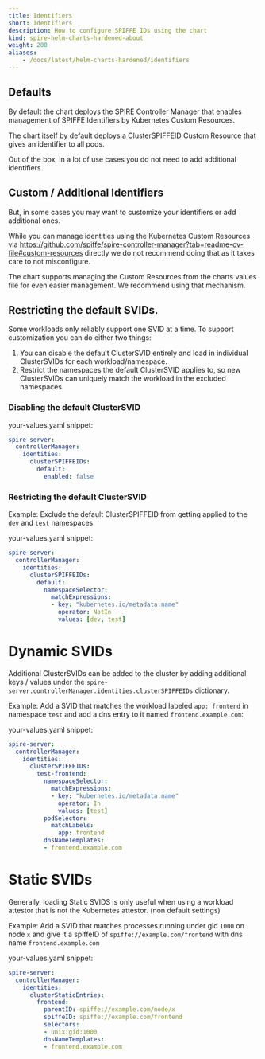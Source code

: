 ```yaml
---
title: Identifiers
short: Identifiers
description: How to configure SPIFFE IDs using the chart
kind: spire-helm-charts-hardened-about
weight: 200
aliases:
    - /docs/latest/helm-charts-hardened/identifiers
---
```


## Defaults

By default the chart deploys the SPIRE Controller Manager that enables management of SPIFFE Identifiers by Kubernetes Custom Resources.

The chart itself by default deploys a ClusterSPIFFEID Custom Resource that gives an identifier to all pods.

Out of the box, in a lot of use cases you do not need to add additional identifiers.

## Custom / Additional Identifiers

But, in some cases you may want to customize your identifiers or add additional ones.

While you can manage identities using the Kubernetes Custom Resources via https://github.com/spiffe/spire-controller-manager?tab=readme-ov-file#custom-resources directly
we do not recommend doing that as it takes care to not misconfigure.

The chart supports managing the Custom Resources from the charts values file for even easier management. We recommend using that mechanism.

## Restricting the default SVIDs.

Some workloads only reliably support one SVID at a time. To support customization you can do either two things:

1. You can disable the default ClusterSVID entirely and load in individual ClusterSVIDs for each workload/namespace.
2. Restrict the namespaces the default ClusterSVID applies to, so new ClusterSVIDs can uniquely match the workload in the excluded namespaces.

### Disabling the default ClusterSVID

your-values.yaml snippet:
```yaml
spire-server:
  controllerManager:
    identities:
      clusterSPIFFEIDs:
        default:
          enabled: false
```

### Restricting the default ClusterSVID

Example: Exclude the default ClusterSPIFFEID from getting applied to the `dev` and `test` namespaces

your-values.yaml snippet:
```yaml
spire-server:
  controllerManager:
    identities:
      clusterSPIFFEIDs:
        default:
          namespaceSelector:
            matchExpressions:
            - key: "kubernetes.io/metadata.name"
              operator: NotIn
              values: [dev, test]
```

# Dynamic SVIDs

Additional ClusterSVIDs can be added to the cluster by adding additional keys / values under the `spire-server.controllerManager.identities.clusterSPIFFEIDs` dictionary.

Example: Add a SVID that matches the workload labeled `app: frontend` in namespace `test` and add a dns entry to it named `frontend.example.com`:

your-values.yaml snippet:
```yaml
spire-server:
  controllerManager:
    identities:
      clusterSPIFFEIDs:
        test-frontend:
          namespaceSelector:
            matchExpressions:
            - key: "kubernetes.io/metadata.name"
              operator: In
              values: [test]
          podSelector:
            matchLabels:
              app: frontend
          dnsNameTemplates:
          - frontend.example.com
```

# Static SVIDs

Generally, loading Static SVIDS is only useful when using a workload attestor that is not the Kubernetes attestor. (non default settings)

Example: Add a SVID that matches processes running under gid `1000` on node `x` and give it a spiffeID of `spiffe://example.com/frontend` with dns name `frontend.example.com`

your-values.yaml snippet:
```yaml
spire-server:
  controllerManager:
    identities:
      clusterStaticEntries:
        frontend:
          parentID: spiffe://example.com/node/x
          spiffeID: spiffe://example.com/frontend
          selectors:
          - unix:gid:1000
          dnsNameTemplates:
          - frontend.example.com
```
